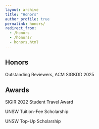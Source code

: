 ```yaml
---
layout: archive
title: "Honors"
author_profile: true
permalink: honors/
redirect_from: 
  - /honors
  - /honors/
  - honors.html
---
```

<h2>Honors</h2>
Outstanding Reviewers, ACM SIGKDD 2025


<h2>Awards</h2>
SIGIR 2022 Student Travel Award

UNSW Tuition-Fee Scholarship

UNSW Top-Up Scholarship